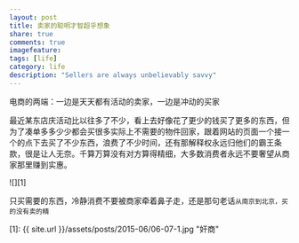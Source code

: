 ```yaml
---
layout: post
title: 卖家的聪明才智超乎想象
share: true
comments: true
imagefeature:
tags: [life]
category: life
description: "Sellers are always unbelievably savvy"
---
```


电商的两端：一边是天天都有活动的卖家，一边是冲动的买家

<!--more-->

最近某东店庆活动比以往多了不少，看上去好像花了更少的钱买了更多的东西，但为了凑单多多少少都会买很多实际上不需要的物件回家，跟着网站的页面一个接一个的点下去买了不少东西，浪费了不少时间，还有那解释权永远归他们的霸王条款，很是让人无奈。千算万算没有对方算得精细，大多数消费者永远不要奢望从商家那里赚到实惠。

![][1]

只买需要的东西，冷静消费不要被商家牵着鼻子走，还是那句老话`从南京到北京，买的没有卖的精`



[1]: {{ site.url }}/assets/posts/2015-06/06-07-1.jpg "奸商"





